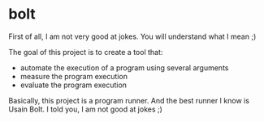 # bolt

First of all, I am not very good at jokes. You will understand what I mean ;)

The goal of this project is to create a tool that:
- automate the execution of a program using several arguments
- measure the program execution
- evaluate the program execution

Basically, this project is a program runner. And the best runner I know is Usain Bolt. I told you, I am not good at jokes ;)